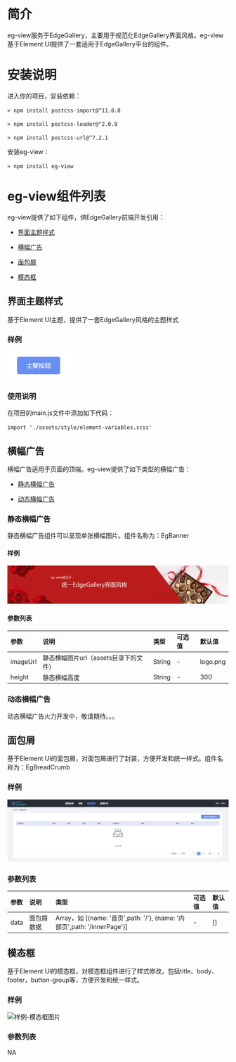 # 简介

eg-view服务于EdgeGallery，主要用于规范化EdgeGallery界面风格。eg-view基于Element UI提供了一套适用于EdgeGallery平台的组件。

# 安装说明

进入你的项目，安装依赖：

`> npm install postcss-import@^11.0.0`

`> npm install postcss-loader@^2.0.8`

`> npm install postcss-url@^7.2.1`

安装eg-view：

`> npm install eg-view`

# eg-view组件列表

eg-view提供了如下组件，供EdgeGallery前端开发引用：

- [界面主题样式](#界面主题样式)

- [横幅广告](#横幅广告)

- [面包屑](#面包屑)

- [模态框](#模态框)


## 界面主题样式
基于Element UI主题，提供了一套EdgeGallery风格的主题样式

### 样例
![样例-界面主题样式](/src/assets/images/界面主题色.png)
### 使用说明
在项目的main.js文件中添加如下代码：

`import './assets/style/element-variables.scss'`

## 横幅广告
横幅广告适用于页面的顶端。eg-view提供了如下类型的横幅广告：

- [静态横幅广告](#静态横幅广告)

- [动态横幅广告](动态横幅广告)

### 静态横幅广告
静态横幅广告组件可以呈现单张横幅图片。组件名称为：EgBanner
#### 样例

![样例-静态横幅图片](/src/assets/images/静态横幅.png)
#### 参数列表
|参数|说明|类型|可选值|默认值|
|:-|:-|:-|:-|:-|
|imageUrl|静态横幅图片url（assets目录下的文件）|String| -|logo.png |
|height|静态横幅高度|String| -| 300|
### 动态横幅广告
动态横幅广告火力开发中，敬请期待。。。
## 面包屑
基于Element UI的面包屑，对面包屑进行了封装，方便开发和统一样式。组件名称为：EgBreadCrumb

### 样例
![样例-面包屑图片](/src/assets/images/面包屑.png)
### 参数列表
|参数|说明|类型|可选值|默认值|
|:-|:-|:-|:-|:-|
|data|面包屑数据|Array，如 [{name: '首页',path: '/'}, {name: '内部页',path: '/innerPage'}]| -|[] |
## 模态框
基于Element UI的模态框，对模态框组件进行了样式修改，包括title、body、footer，button-group等，方便开发和统一样式。

### 样例
![样例-模态框图片](https://gitee.com/edgegallery/eg-view/blob/master/src/assets/images/%E6%A8%A1%E6%80%81%E6%A1%86.png)
### 参数列表
NA
